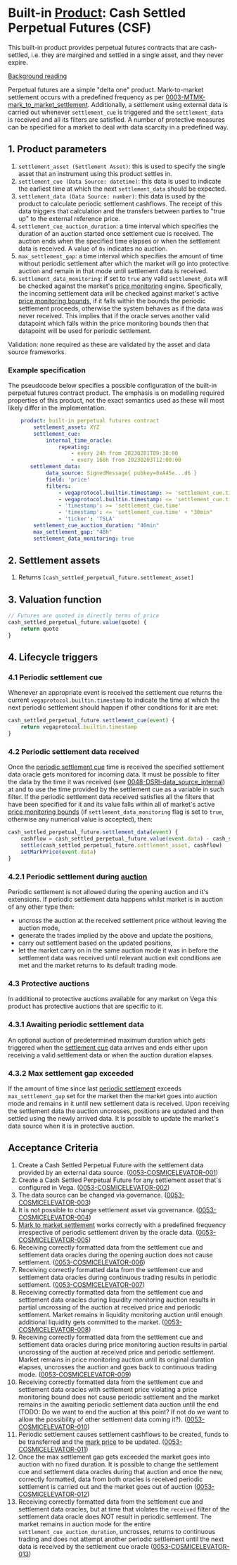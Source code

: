 # Built-in [Product](./0051-PROD-product.md): Cash Settled Perpetual Futures (CSF)

This built-in product provides perpetual futures contracts that are cash-settled, i.e. they are margined and settled in a single asset, and they never expire.

[Background reading](https://www.paradigm.xyz/2021/05/everlasting-options/#Perpetual_Futures)

Perpetual futures are a simple "delta one" product. Mark-to-market settlement occurs with a predefined frequency as per [0003-MTMK-mark_to_market_settlement](0003-MTMK-mark_to_market_settlement.md).  Additionally, a settlement using external data is carried out whenever `settlement_cue` is triggered and the `settlement_data` is received and all its filters are satisfied. A number of protective measures can be specified for a market to deal with data scarcity in a predefined way.

## 1. Product parameters

1. `settlement_asset (Settlement Asset)`: this is used to specify the single asset that an instrument using this product settles in.
1. `settlement_cue (Data Source: datetime)`: this data is used to indicate the earliest time at which the next `settlement_data` should be expected.
1. `settlement_data (Data Source: number)`: this data is used by the product to calculate periodic settlement cashflows. The receipt of this data triggers that calculation and the transfers between parties to "true up" to the external reference price.
1. `settlement_cue_auction_duration`: a time interval which specifies the duration of an auction started once settlement cue is received. The auction ends when the specified time elapses or when the settlement data is received. A value of `0s` indicates no auction.
1. `max_settlement_gap`: a time interval which specifies the amount of time without periodic settlement after which the market will go into protective auction and remain in that mode until settlement data is received.
1. `settlement_data_monitoring`: if set to `true` any valid `settlement_data` will be checked against the market's [price monitoring](0032-PRIM-price_monitoring.md) engine. Specifically, the incoming settlement data will be checked against market's active [price monitoring bounds](0021-MDAT-market_data_spec.md#market-data-fields), if it falls within the bounds the periodic settlement proceeds, otherwise the system behaves as if the data was never received. This implies that if the oracle serves another valid datapoint which falls within the price monitoring bounds then that datapoint will be used for periodic settlement.

Validation: none required as these are validated by the asset and data source frameworks.

### Example specification

The pseudocode below specifies a possible configuration of the built-in perpetual futures contract product. The emphasis is on modelling required properties of this product, not the exact semantics used as these will most likely differ in the implementation.

```yaml
    product: built-in perpetual futures contract
        settlement_asset: XYZ
        settlement_cue:
            internal_time_oracle:
                repeating:
                    - every 24h from 20230201T09:30:00
                    - every 168h from 20230203T12:00:00
       settlement_data:
            data_source: SignedMessage{ pubkey=0xA45e...d6 }
            field: 'price'
            filters: 
                - vegaprotocol.builtin.timestamp: >= 'settlement_cue.time'
                - vegaprotocol.builtin.timestamp: <= 'settlement_cue.time' + "35min"
                - 'timestamp': >= 'settlement_cue.time'
                - 'timestamp': <= 'settlement_cue.time' + "30min"
                - 'ticker': 'TSLA'
        settlement_cue_auction_duration: "40min"
        max_settlement_gap: "48h"
        settlement_data_monitoring: true
```

## 2. Settlement assets

1. Returns `[cash_settled_perpetual_future.settlement_asset]`

## 3. Valuation function

```javascript
// Futures are quoted in directly terms of price
cash_settled_perpetual_future.value(quote) {
	return quote
}
```

## 4. Lifecycle triggers

### 4.1 Periodic settlement cue

Whenever an appropriate event is received the settlement cue returns the current `vegaprotocol.builtin.timestamp` to indicate the time at which the next periodic settlement should happen if other conditions for it are met:

```javascript
cash_settled_perpetual_future.settlement_cue(event) {
	return vegaprotocol.builtin.timestamp
}
```

### 4.2 Periodic settlement data received

Once the [periodic settlement cue](#41-periodic-settlement-cue) time is received the specified settlement data oracle gets monitored for incoming data. It must be possible to filter the data by the time it was received (see [0048-DSRI-data_source_internal](./0048-DSRI-data_source_internal.md#13-vega-time-changed)) at and to use the time provided by the settlement cue as a variable in such filter. If the periodic settlement data received satisfies all the filters that have been specified for it and its value falls within all of market's active [price monitoring bounds](0021-MDAT-market_data_spec.md#market-data-fields) (if `settlement_data_monitoring` flag is set to `true`, otherwise any numerical value is accepted), then:

```javascript
cash_settled_perpetual_future.settlement_data(event) {
	cashflow = cash_settled_perpetual_future.value(event.data) - cash_settled_perpetual_future.value(market.mark_price))
	settle(cash_settled_perpetual_future.settlement_asset, cashflow)
	setMarkPrice(event.data)
}
```

### 4.2.1 Periodic settlement during [auction](0026-AUCT-auctions.md)

Periodic settlement is not allowed during the opening auction and it's extensions.
If periodic settlement data happens whilst market is in auction of any other type then:

* uncross the auction at the received settlement price without leaving the auction mode,
* generate the trades implied by the above and update the positions,
* carry out settlement based on the updated positions,
* let the market carry on in the same auction mode it was in before the settlement data was received until relevant auction exit conditions are met and the market returns to its default trading mode.

### 4.3 Protective auctions

In additional to protective auctions available for any market on Vega this product has protective auctions that are specific to it.

### 4.3.1 Awaiting periodic settlement data

An optional auction of predetermined maximum duration which gets triggered when the [settlement cue](#41-periodic-settlement-cue) data arrives and ends either upon receiving a valid settlement data or when the auction duration elapses.

### 4.3.2 Max settlement gap exceeded

If the amount of time since last [periodic settlement](#41-periodic-settlement-cue) exceeds `max_settlement_gap` set for the market then the market goes into auction mode and remains in it until new settlement data is received. Upon receiving the settlement data the auction uncrosses, positions are updated and then settled using the newly arrived data. It is possible to update the market's data source when it is in protective auction.

## Acceptance Criteria

1. Create a Cash Settled Perpetual Future with the settlement data provided by an external data source. (<a name="0053-COSMICELEVATOR-001" href="#0053-COSMICELEVATOR-001">0053-COSMICELEVATOR-001</a>)
1. Create a Cash Settled Perpetual Future for any settlement asset that's configured in Vega. (<a name="0053-COSMICELEVATOR-002" href="#0053-COSMICELEVATOR-002">0053-COSMICELEVATOR-002</a>)
1. The data source can be changed via governance. (<a name="0053-COSMICELEVATOR-003" href="#0053-COSMICELEVATOR-003">0053-COSMICELEVATOR-003</a>)
1. It is not possible to change settlement asset via governance. (<a name="0053-COSMICELEVATOR-004" href="#0053-COSMICELEVATOR-004">0053-COSMICELEVATOR-004</a>)
1. [Mark to market settlement](./0003-MTMK-mark_to_market_settlement.md) works correctly with a predefined frequency irrespective of periodic settlement driven by the oracle data. (<a name="0053-COSMICELEVATOR-005" href="#0053-COSMICELEVATOR-005">0053-COSMICELEVATOR-005</a>)
1. Receiving correctly formatted data from the settlement cue and settlement data oracles during the opening auction does not cause settlement. (<a name="0053-COSMICELEVATOR-006" href="#0053-COSMICELEVATOR-006">0053-COSMICELEVATOR-006</a>)
1. Receiving correctly formatted data from the settlement cue and settlement data oracles during continuous trading results in periodic settlement. (<a name="0053-COSMICELEVATOR-007" href="#0053-COSMICELEVATOR-007">0053-COSMICELEVATOR-007</a>)
1. Receiving correctly formatted data from the settlement cue and settlement data oracles during liquidity monitoring auction results in partial uncrossing of the auction at received price and periodic settlement. Market remains in liquidity monitoring auction until enough additional liquidity gets committed to the market. (<a name="0053-COSMICELEVATOR-008" href="#0053-COSMICELEVATOR-008">0053-COSMICELEVATOR-008</a>)
1. Receiving correctly formatted data from the settlement cue and settlement data oracles during price monitoring auction results in partial uncrossing of the auction at received price and periodic settlement. Market remains in price monitoring auction until its original duration elapses, uncrosses the auction and goes back to continuous trading mode. (<a name="0053-COSMICELEVATOR-009" href="#0053-COSMICELEVATOR-009">0053-COSMICELEVATOR-009</a>)
1. Receiving correctly formatted data from the settlement cue and settlement data oracles with settlement price violating a price monitoring bound does not cause periodic settlement and the market remains in the awaiting periodic settlement data auction until the end (TODO: Do we want to end the auction at this point? If not do we want to allow the possibility of other settlement data coming it?). (<a name="0053-COSMICELEVATOR-010" href="#0053-COSMICELEVATOR-010">0053-COSMICELEVATOR-010</a>)
1. Periodic settlement causes settlement cashflows to be created, funds to be transferred and the [mark price](0021-MDAT-market_data_spec.md#market-data-fields) to be updated. (<a name="0053-COSMICELEVATOR-011" href="#0053-COSMICELEVATOR-011">0053-COSMICELEVATOR-011</a>)
1. Once the max settlement gap gets exceeded the market goes into auction with no fixed duration. It is possible to change the settlement cue and settlement data oracles during that auction and once the new, correctly formatted, data from both oracles is received periodic settlement is carried out and the market goes out of auction (<a name="0053-COSMICELEVATOR-012" href="#0053-COSMICELEVATOR-012">0053-COSMICELEVATOR-012</a>)
1. Receiving correctly formatted data from the settlement cue and settlement data oracles, but at time that violates the `received` filter of the settlement data oracle does NOT result in periodic settlement. The market remains in auction mode for the entire `settlement_cue_auction_duration`, uncrosses, returns to continuous trading and does not attempt another periodic settlement until the next data is received by the settlement cue oracle (<a name="0053-COSMICELEVATOR-013" href="#0053-COSMICELEVATOR-013">0053-COSMICELEVATOR-013</a>)
